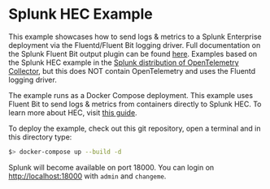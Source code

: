 # Splunk HEC Example

This example showcases how to send logs & metrics to a Splunk Enterprise deployment via the Fluentd/Fluent Bit logging driver. Full documentation on the Splunk Fluent Bit output plugin can be found [here](https://docs.fluentbit.io/manual/pipeline/outputs/splunk). Examples based on the Splunk HEC example in the [Splunk distribution of OpenTelemetry Collector](https://github.com/signalfx/splunk-otel-collector/tree/main/examples/splunk-hec), but this does NOT contain OpenTelemetry and uses the Fluentd logging driver.

The example runs as a Docker Compose deployment. This example uses Fluent Bit to send logs & metrics from containers directly to Splunk HEC. To learn more about HEC, visit [this guide](https://dev.splunk.com/enterprise/docs/dataapps/httpeventcollector/).

To deploy the example, check out this git repository, open a terminal and in this directory type:
```bash
$> docker-compose up --build -d
```

Splunk will become available on port 18000. You can login on [http://localhost:18000](http://localhost:18000) with `admin` and `changeme`.